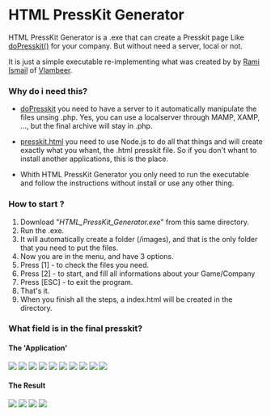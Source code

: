 # HTML PressKit Generator

HTML PressKit Generator is a .exe that can create a Presskit page Like [doPresskit()](http://dopresskit.com/) for your company. But without need a server, local or not.

It is just a simple executable re-implementing what was created by by [Rami Ismail](https://twitter.com/tha_rami) of [Vlambeer](https://www.vlambeer.com/).

### Why do i need this?
- [doPresskit](http://dopresskit.com/) you need to have a server to it automatically manipulate the files unsing .php. Yes, you can use a localserver through MAMP, XAMP, ..., but the final archive will stay in .php.

- [presskit.html](https://pixelnest.io/products/presskit.html/) you need to use Node.js to do all that things and will create exactly what you whant, the .html presskit file. So if you don't whant to install another applications, this is the place.

- Whith HTML PressKit Generator you only need to run the executable and follow the instructions without install or use any other thing.

### How to start ?
1. Download "_HTML_PressKit_Generator.exe_" from this same directory.
2. Run the .exe.
3. It will automatically create a folder (/images), and that is the only folder that you need to put the files.
4. Now you are in the menu, and have 3 options.
5. Press [1] - to check the files you need.
6. Press [2] - to start, and fill all informations about your Game/Company
7. Press [ESC] - to exit the program.
8. That's it.
9. When you finish all the steps, a index.html will be created in the directory.

### What field is in the final presskit?


#### The 'Application'

![](/images/img_0.jpg) 
![](/images/img_1.jpg)
![](/images/img_2.jpg)
![](/images/img_3.jpg)
![](/images/img_4.jpg)
![](/images/img_5.jpg)
![](/images/img_6.jpg)
![](/images/img_7.jpg)
![](/images/img_8.jpg)
![](/images/img_9.jpg)

#### The Result
![](/images/print_0.jpg)
![](/images/print_1.jpg)
![](/images/print_2.jpg)
![](/images/print_3.jpg)
